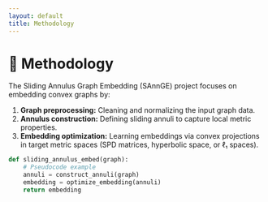 ```yaml
---
layout: default
title: Methodology
---
```


# 🧠 Methodology

The Sliding Annulus Graph Embedding (SAnnGE) project focuses on embedding convex graphs by:

1. **Graph preprocessing:** Cleaning and normalizing the input graph data.  
2. **Annulus construction:** Defining sliding annuli to capture local metric properties.  
3. **Embedding optimization:** Learning embeddings via convex projections in target metric spaces (SPD matrices, hyperbolic space, or ℓ₁ spaces).  

```python
def sliding_annulus_embed(graph):
    # Pseudocode example
    annuli = construct_annuli(graph)
    embedding = optimize_embedding(annuli)
    return embedding
```